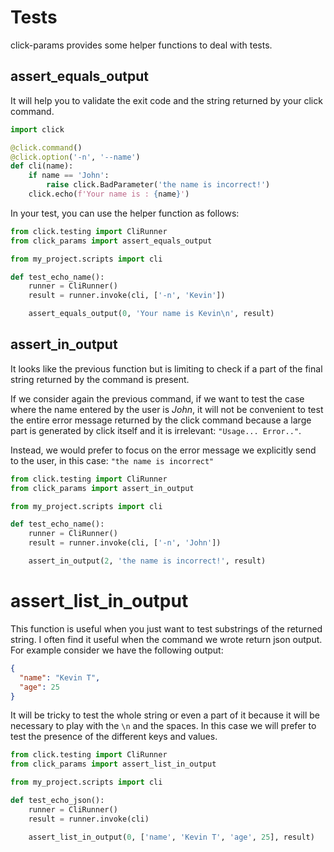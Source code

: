 # Tests

click-params provides some helper functions to deal with tests.

## assert_equals_output

It will help you to validate the exit code and the string returned by your click command.

````python
import click

@click.command()
@click.option('-n', '--name')
def cli(name):
    if name == 'John':
        raise click.BadParameter('the name is incorrect!')
    click.echo(f'Your name is : {name}')
````

In your test, you can use the helper function as follows:

````python
from click.testing import CliRunner
from click_params import assert_equals_output

from my_project.scripts import cli

def test_echo_name():
    runner = CliRunner()
    result = runner.invoke(cli, ['-n', 'Kevin'])

    assert_equals_output(0, 'Your name is Kevin\n', result)
````

## assert_in_output

It looks like the previous function but is limiting to check if a part of the final string returned by the command is
present.

If we consider again the previous command, if we want to test the case where the name entered by the user is _John_, it
will not be convenient to test the entire error message returned by the click command because a large part is generated
by click itself and it is irrelevant: `"Usage... Error.."`.

Instead, we would prefer to focus on the error message we explicitly send to the user, in this case:
`"the name is incorrect"`

````python
from click.testing import CliRunner
from click_params import assert_in_output

from my_project.scripts import cli

def test_echo_name():
    runner = CliRunner()
    result = runner.invoke(cli, ['-n', 'John'])

    assert_in_output(2, 'the name is incorrect!', result)
````

# assert_list_in_output

This function is useful when you just want to test substrings of the returned string. I often find it useful when the
command we wrote return json output. For example consider we have the following output:

````json
{
  "name": "Kevin T",
  "age": 25
}
````

It will be tricky to test the whole string or even a part of it because it will be necessary to play with the `\n` and the
spaces. In this case we will prefer to test the presence of the different keys and values.

````python
from click.testing import CliRunner
from click_params import assert_list_in_output

from my_project.scripts import cli

def test_echo_json():
    runner = CliRunner()
    result = runner.invoke(cli)

    assert_list_in_output(0, ['name', 'Kevin T', 'age', 25], result)
````
